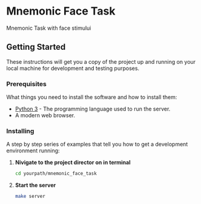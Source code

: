 # Mnemonic Face Task 

Mnemonic Task with face stimului

## Getting Started

These instructions will get you a copy of the project up and running on your local machine for development and testing purposes.

### Prerequisites

What things you need to install the software and how to install them:

- [Python 3](https://www.python.org/downloads/) - The programming language used to run the server.
- A modern web browser.

### Installing

A step by step series of examples that tell you how to get a development environment running:

1. **Nivigate to the project director on in terminal**
    ```bash
    cd yourpath/mnemonic_face_task
2. **Start the server** 
    ```bash
    make server
